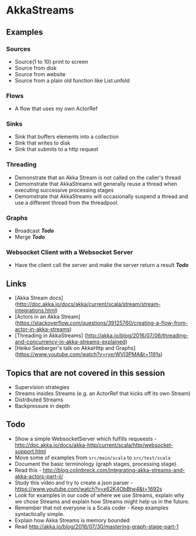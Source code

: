 # AkkaStreams

## Examples
### Sources
* Source(1 to 10) print to screen
* Source from disk
* Source from website
* Source from a plain old function like List.unfold

### Flows
* A flow that uses my own ActorRef

### Sinks
* Sink that buffers elements into a collection
* Sink that writes to disk
* Sink that submits to a http request

### Threading
* Demonstrate that an Akka Stream is not called on the caller's thread
* Demomstrate that AkkaStreams will generally reuse a thread when executing successive processing stages
* Demomstrate that AkkaStreams will occasionally suspend a thread and use a different thread from the threadpool.

### Graphs
* Broadcast **_Todo_**
* Merge **_Todo_**

### Websocket Client with a Websocket Server
* Have the client call the server and make the server return a result **_Todo_**

## Links
* [Akka Stream docs] (http://doc.akka.io/docs/akka/current/scala/stream/stream-integrations.html)
* [Actors in an Akka Stream] (https://stackoverflow.com/questions/39125760/creating-a-flow-from-actor-in-akka-streams)
* [Threading in AkkaStreams] (http://akka.io/blog/2016/07/06/threading-and-concurrency-in-akka-streams-explained)
* [Heiko Seeberger's talk on AkkaHttp and Graphs] (https://www.youtube.com/watch?v=ryxrWVI3PMA&t=1191s)

## Topics that are not covered in this session
* Supervision strategies
* Streams insides Streams (e.g. an ActorRef that kicks off its own Stream)
* Distributed Streams
* Backpressure in depth

## Todo
* Show a simple WebsocketServer which fulfills requeests - http://doc.akka.io/docs/akka-http/current/scala/http/websocket-support.html
* Move some of examples from ```src/main/scala``` to ```src/test/scala```
* Document the basic terminology (graph stages, processing stage)
* Read this - http://blog.colinbreck.com/integrating-akka-streams-and-akka-actors-part-ii/
* Study this video and try to create a json parser - https://www.youtube.com/watch?v=x62K4ObBtw4&t=1692s
* Look for examples in our code of where we use Streams, explain why we chose Streams and explain how Streams might help us in the future.
* Remember that not everyone is a Scala coder - Keep examples syntactically simple.
* Explain how Akka Streams is memory bounded
* Read http://akka.io/blog/2016/07/30/mastering-graph-stage-part-1




